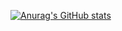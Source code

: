 [![Anurag's GitHub stats](https://github-readme-stats.vercel.app/api?username=Semi-koron)](https://github.com/anuraghazra/github-readme-stats)
